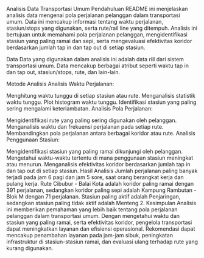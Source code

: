 Analisis Data Transportasi Umum
Pendahuluan
README ini menjelaskan analisis data mengenai pola perjalanan pelanggan dalam transportasi umum. Data ini mencakup informasi tentang waktu perjalanan, stasiun/stops yang digunakan, serta rute/rail line yang ditempuh. Analisis ini bertujuan untuk memahami pola perjalanan pelanggan, mengidentifikasi stasiun yang paling ramai dan sepi, serta mengevaluasi efektivitas koridor berdasarkan jumlah tap in dan tap out di setiap stasiun.

Data
Data yang digunakan dalam analisis ini adalah data riil dari sistem transportasi umum. Data mencakup berbagai atribut seperti waktu tap in dan tap out, stasiun/stops, rute, dan lain-lain.

Metode Analisis
Analisis Waktu Perjalanan:

Menghitung waktu tunggu di setiap stasiun atau rute.
Menganalisis statistik waktu tunggu.
Plot histogram waktu tunggu.
Identifikasi stasiun yang paling sering mengalami keterlambatan.
Analisis Pola Perjalanan:

Mengidentifikasi rute yang paling sering digunakan oleh pelanggan.
Menganalisis waktu dan frekuensi perjalanan pada setiap rute.
Membandingkan pola perjalanan antara berbagai koridor atau rute.
Analisis Penggunaan Stasiun:

Mengidentifikasi stasiun yang paling ramai dikunjungi oleh pelanggan.
Mengetahui waktu-waktu tertentu di mana penggunaan stasiun meningkat atau menurun.
Menganalisis efektivitas koridor berdasarkan jumlah tap in dan tap out di setiap stasiun.
Hasil Analisis
Jumlah perjalanan paling banyak terjadi pada jam 6 pagi dan jam 5 sore, saat orang berangkat kerja dan pulang kerja.
Rute Cibubur - Balai Kota adalah koridor paling ramai dengan 391 perjalanan, sedangkan koridor paling sepi adalah Kampung Rambutan - Blok M dengan 71 perjalanan.
Stasiun paling aktif adalah Penjaringan, sedangkan stasiun paling tidak aktif adalah Menteng 2.
Kesimpulan
Analisis ini memberikan pemahaman yang lebih baik tentang pola perjalanan pelanggan dalam transportasi umum. Dengan mengetahui waktu dan stasiun yang paling ramai, serta efektivitas koridor, pengelola transportasi dapat meningkatkan layanan dan efisiensi operasional. Rekomendasi dapat mencakup penambahan layanan pada jam-jam sibuk, peningkatan infrastruktur di stasiun-stasiun ramai, dan evaluasi ulang terhadap rute yang kurang digunakan.
